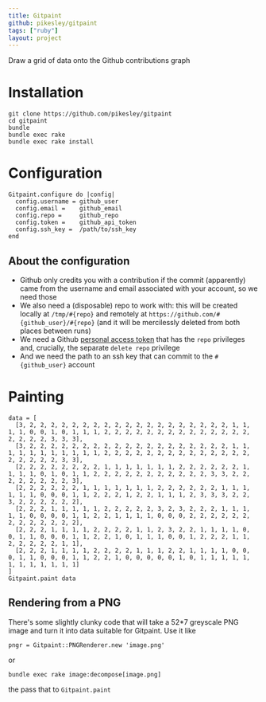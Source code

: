 ```yaml
---
title: Gitpaint
github: pikesley/gitpaint
tags: ["ruby"]
layout: project
---
```

Draw a grid of data onto the Github contributions graph

# Installation

    git clone https://github.com/pikesley/gitpaint
    cd gitpaint
    bundle
    bundle exec rake
    bundle exec rake install

# Configuration

    Gitpaint.configure do |config|
      config.username = github_user
      config.email =    github_email
      config.repo =     github_repo
      config.token =    github_api_token
      config.ssh_key =  /path/to/ssh_key
    end

## About the configuration

* Github only credits you with a contribution if the commit (apparently) came from the username and email associated with your account, so we need those
* We also need a (disposable) repo to work with: this will be created locally at `/tmp/#{repo}` and remotely at `https://github.com/#{github_user}/#{repo}` (and it will be mercilessly deleted from both places between runs)
* We need a Github [personal access token](https://github.com/settings/tokens) that has the `repo` privileges and, crucially, the separate `delete repo` privilege
* And we need the path to an ssh key that can commit to the `#{github_user}` account

# Painting

    data = [
      [3, 2, 2, 2, 2, 2, 2, 2, 2, 2, 2, 2, 2, 2, 2, 2, 2, 2, 2, 2, 1, 1, 1, 1, 0, 0, 1, 0, 1, 1, 1, 2, 2, 2, 2, 2, 2, 2, 2, 2, 2, 2, 2, 2, 2, 2, 2, 2, 2, 3, 3, 3],
      [3, 2, 2, 2, 2, 2, 2, 2, 2, 2, 2, 2, 2, 2, 2, 2, 2, 2, 2, 2, 1, 1, 1, 1, 1, 1, 1, 1, 1, 1, 1, 2, 2, 2, 2, 2, 2, 2, 2, 2, 2, 2, 2, 2, 2, 2, 2, 2, 2, 2, 3, 3],
      [2, 2, 2, 2, 2, 2, 2, 2, 1, 1, 1, 1, 1, 1, 1, 2, 2, 2, 2, 2, 2, 1, 1, 1, 1, 0, 1, 0, 1, 1, 2, 2, 2, 2, 2, 2, 2, 2, 2, 2, 2, 3, 3, 2, 2, 2, 2, 2, 2, 2, 2, 3],
      [2, 2, 2, 2, 2, 2, 1, 1, 1, 1, 1, 1, 1, 2, 2, 2, 2, 2, 2, 1, 1, 1, 1, 1, 1, 0, 0, 0, 1, 1, 2, 2, 2, 1, 2, 2, 1, 1, 1, 2, 3, 3, 3, 2, 2, 3, 2, 2, 2, 2, 2, 2],
      [2, 2, 2, 1, 1, 1, 1, 1, 2, 2, 2, 2, 2, 3, 2, 3, 2, 2, 2, 1, 1, 1, 1, 1, 0, 0, 0, 0, 1, 1, 2, 2, 1, 1, 1, 1, 0, 0, 0, 2, 2, 2, 2, 2, 2, 2, 2, 2, 2, 2, 2, 2],
      [2, 2, 2, 1, 1, 1, 1, 2, 2, 2, 2, 1, 1, 2, 3, 2, 2, 1, 1, 1, 1, 0, 0, 1, 1, 0, 0, 0, 1, 1, 2, 2, 1, 0, 1, 1, 1, 0, 0, 1, 2, 2, 2, 1, 1, 2, 2, 2, 2, 2, 1, 1],
      [2, 2, 2, 1, 1, 1, 1, 2, 2, 2, 2, 1, 1, 1, 2, 2, 1, 1, 1, 1, 0, 0, 0, 1, 1, 0, 0, 0, 1, 1, 2, 2, 1, 0, 0, 0, 0, 0, 1, 0, 1, 1, 1, 1, 1, 1, 1, 1, 1, 1, 1, 1]
    ]
    Gitpaint.paint data

## Rendering from a PNG

There's some slightly clunky code that will take a 52*7 greyscale PNG image and turn it into data suitable for Gitpaint. Use it like

    pngr = Gitpaint::PNGRenderer.new 'image.png'

or

    bundle exec rake image:decompose[image.png]

the pass that to `Gitpaint.paint`
